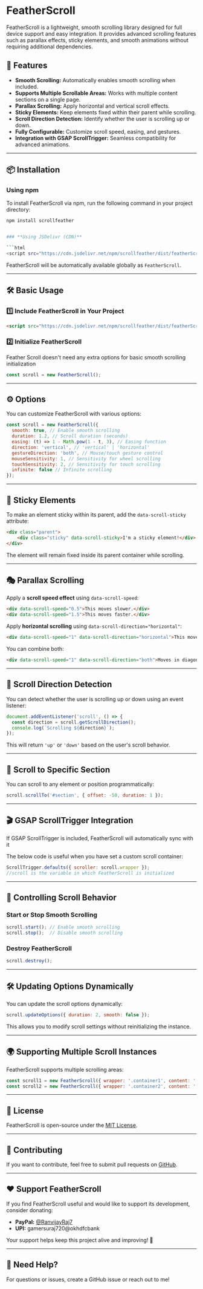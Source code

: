 # FeatherScroll

FeatherScroll is a lightweight, smooth scrolling library designed for full device support and easy integration. It provides advanced scrolling features such as parallax effects, sticky elements, and smooth animations without requiring additional dependencies.

## 🚀 Features

- **Smooth Scrolling:** Automatically enables smooth scrolling when included.
- **Supports Multiple Scrollable Areas:** Works with multiple content sections on a single page.
- **Parallax Scrolling:** Apply horizontal and vertical scroll effects.
- **Sticky Elements:** Keep elements fixed within their parent while scrolling.
- **Scroll Direction Detection:** Identify whether the user is scrolling up or down.
- **Fully Configurable:** Customize scroll speed, easing, and gestures.
- **Integration with GSAP ScrollTrigger:** Seamless compatibility for advanced animations.

---

## 📦 Installation

### **Using npm**

To install FeatherScroll via npm, run the following command in your project directory:

```bash
npm install scrollfeather


### **Using JSDelivr (CDN)**

```html
<script src="https://cdn.jsdelivr.net/npm/scrollfeather/dist/featherScroll.js"></script>
```

FeatherScroll will be automatically available globally as `FeatherScroll`.

---

## 🛠️ Basic Usage

### **1️⃣ Include FeatherScroll in Your Project**

```html
<script src="https://cdn.jsdelivr.net/npm/scrollfeather/dist/featherScroll.js"></script>
```

### **2️⃣ Initialize FeatherScroll**

Feather Scroll doesn't need any extra options for basic smooth scrolling initialization

```js
const scroll = new FeatherScroll();
```

---

## ⚙️ Options

You can customize FeatherScroll with various options:

```js
const scroll = new FeatherScroll({
  smooth: true, // Enable smooth scrolling
  duration: 1.2, // Scroll duration (seconds)
  easing: (t) => 1 - Math.pow(1 - t, 3), // Easing function
  direction: 'vertical', // 'vertical' | 'horizontal'
  gestureDirection: 'both', // Mouse/touch gesture control
  mouseSensitivity: 1, // Sensitivity for wheel scrolling
  touchSensitivity: 2, // Sensitivity for touch scrolling
  infinite: false // Infinite scrolling
});
```

---

## 📌 Sticky Elements

To make an element sticky within its parent, add the `data-scroll-sticky` attribute:

```html
<div class="parent">
    <div class="sticky" data-scroll-sticky>I'm a sticky element!</div>
</div>
```

The element will remain fixed inside its parent container while scrolling.

---

## 🎭 Parallax Scrolling

Apply a **scroll speed effect** using `data-scroll-speed`:

```html
<div data-scroll-speed="0.5">This moves slower.</div>
<div data-scroll-speed="1.5">This moves faster.</div>
```

Apply **horizontal scrolling** using `data-scroll-direction="horizontal"`:

```html
<div data-scroll-speed="1" data-scroll-direction="horizontal">This moves sideways.</div>
```

You can combine both:

```html
<div data-scroll-speed="1" data-scroll-direction="both">Moves in diagonally!</div>
```

---

## 🔄 Scroll Direction Detection

You can detect whether the user is scrolling up or down using an event listener:

```js
document.addEventListener('scroll', () => {
  const direction = scroll.getScrollDirection();
  console.log(`Scrolling ${direction}`);
});
```

This will return `'up'` or `'down'` based on the user's scroll behavior.

---

## 🎯 Scroll to Specific Section

You can scroll to any element or position programmatically:

```js
scroll.scrollTo('#section', { offset: -50, duration: 1 });
```

---

## 🎬 GSAP ScrollTrigger Integration

If GSAP ScrollTrigger is included, FeatherScroll will automatically sync with it

The below code is useful when you have set a custom scroll container:

```js
ScrollTrigger.defaults({ scroller: scroll.wrapper });
//scroll is the variable in which FeatherScroll is initialized
```

---

## 🛑 Controlling Scroll Behavior

### **Start or Stop Smooth Scrolling**

```js
scroll.start(); // Enable smooth scrolling
scroll.stop();  // Disable smooth scrolling
```

### **Destroy FeatherScroll**

```js
scroll.destroy();
```

---

## 🛠️ Updating Options Dynamically

You can update the scroll options dynamically:

```js
scroll.updateOptions({ duration: 2, smooth: false });
```

This allows you to modify scroll settings without reinitializing the instance.

---

## 🌍 Supporting Multiple Scroll Instances

FeatherScroll supports multiple scrolling areas:

```js
const scroll1 = new FeatherScroll({ wrapper: '.container1', content: '.content1' });
const scroll2 = new FeatherScroll({ wrapper: '.container2', content: '.content2' });
```

---

## 📜 License

FeatherScroll is open-source under the [MIT License](LICENSE).

---

## 🤝 Contributing

If you want to contribute, feel free to submit pull requests on [GitHub](https://github.com/yourusername/featherscroll).

---

## ❤️ Support FeatherScroll

If you find FeatherScroll useful and would like to support its development, consider donating:  

- **PayPal:** [@RanvijayRaj7](https://www.paypal.me/RanvijayRaj7)  
- **UPI:** gamersuraj720@okhdfcbank  

Your support helps keep this project alive and improving! 🚀 

---
## 📧 Need Help?

For questions or issues, create a GitHub issue or reach out to me!

